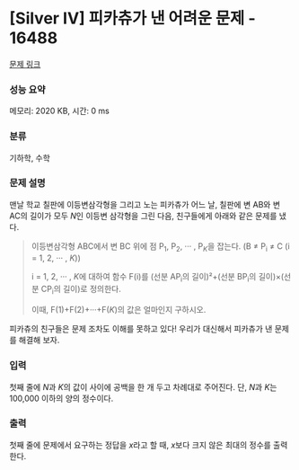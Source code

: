 # [Silver IV] 피카츄가 낸 어려운 문제 - 16488 

[문제 링크](https://www.acmicpc.net/problem/16488) 

### 성능 요약

메모리: 2020 KB, 시간: 0 ms

### 분류

기하학, 수학

### 문제 설명

<p style="user-select: auto;">맨날 학교 칠판에 이등변삼각형을 그리고 노는 피카츄가 어느 날, 칠판에 변 AB와 변 AC의 길이가 모두 <em style="user-select: auto;">N</em>인 이등변 삼각형을 그린 다음, 친구들에게 아래와 같은 문제를 냈다.</p>

<blockquote style="user-select: auto;">
<p style="user-select: auto;">이등변삼각형 ABC에서 변 BC 위에 점 P<sub style="user-select: auto;">1</sub>, P<sub style="user-select: auto;">2</sub>, ··· , P<em style="user-select: auto;"><sub style="user-select: auto;">K</sub></em>을 잡는다. (B ≠ P<sub style="user-select: auto;">i</sub> ≠ C (i = 1, 2, ··· , <em style="user-select: auto;">K</em>))</p>

<p style="user-select: auto;">i = 1, 2, ··· , <em style="user-select: auto;">K</em>에 대하여 함수 F(i)를 (선분 AP<sub style="user-select: auto;">i</sub>의 길이)²+(선분 BP<sub style="user-select: auto;">i</sub>의 길이)×(선분 CP<sub style="user-select: auto;">i</sub>의 길이)로 정의한다.</p>

<p style="user-select: auto;">이때, F(1)+F(2)+···+F(<em style="user-select: auto;">K</em>)의 값은 얼마인지 구하시오.</p>
</blockquote>

<p style="user-select: auto;">피카츄의 친구들은 문제 조차도 이해를 못하고 있다! 우리가 대신해서 피카츄가 낸 문제를 해결해 보자.</p>

### 입력 

 <p style="user-select: auto;">첫째 줄에 <em style="user-select: auto;">N</em>과 <em style="user-select: auto;">K</em>의 값이 사이에 공백을 한 개 두고 차례대로 주어진다. 단, <em style="user-select: auto;">N</em>과 <em style="user-select: auto;">K</em>는 100,000 이하의 양의 정수이다.</p>

### 출력 

 <p style="user-select: auto;">첫째 줄에 문제에서 요구하는 정답을 <em style="user-select: auto;">x</em>라고 할 때, <em style="user-select: auto;">x</em>보다 크지 않은 최대의 정수를 출력한다.</p>

